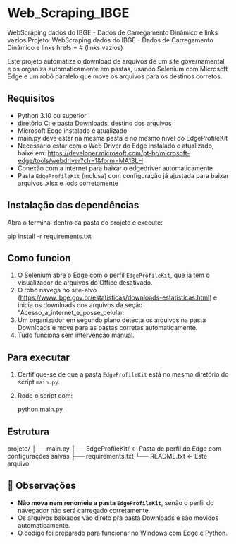 # Web_Scraping_IBGE
 WebScraping dados do IBGE - Dados de Carregamento Dinâmico e links vazios
Projeto: WebScraping dados do IBGE - Dados de Carregamento Dinâmico e links hrefs = # (links vazios)

Este projeto automatiza o download de arquivos de um site governamental e os organiza automaticamente em pastas, usando Selenium com Microsoft Edge e um robô paralelo que move os arquivos para os destinos corretos.

 Requisitos
-------------
- Python 3.10 ou superior
- diretório C: e pasta Downloads, destino dos arquivos
- Microsoft Edge instalado e atualizado
- main.py deve estar na mesma pasta e no mesmo nível do EdgeProfileKit
- Necessário estar com o Web Driver do Edge instalado e atualizado, baixe em:
  https://developer.microsoft.com/pt-br/microsoft-edge/tools/webdriver?ch=1&form=MA13LH
- Conexão com a internet para baixar o edgedriver automaticamente
- Pasta `EdgeProfileKit` (inclusa) com configuração já ajustada para baixar arquivos .xlsx e .ods corretamente

 Instalação das dependências
-----------------------------
Abra o terminal dentro da pasta do projeto e execute:

   pip install -r requirements.txt

  Como funcion
----------------
1. O Selenium abre o Edge com o perfil `EdgeProfileKit`, que já tem o visualizador de arquivos do Office desativado.
2. O robô navega no site-alvo (https://www.ibge.gov.br/estatisticas/downloads-estatisticas.html) 
   e inicia os downloads dos arquivos da seção "Acesso_a_internet_e_posse_celular.
3. Um organizador em segundo plano detecta os arquivos na pasta Downloads e move para as pastas corretas automaticamente.
4. Tudo funciona sem intervenção manual.

 Para executar
----------------
1. Certifique-se de que a pasta `EdgeProfileKit` está no mesmo diretório do script `main.py`.
2. Rode o script com:

    python main.py

 Estrutura
------------------------
projeto/
├── main.py
├── EdgeProfileKit/       ← Pasta de perfil do Edge com configurações salvas
├── requirements.txt
└── README.txt             ← Este arquivo

📌 Observações
--------------
- **Não mova nem renomeie a pasta `EdgeProfileKit`**, senão o perfil do navegador não será carregado corretamente.
- Os arquivos baixados vão direto pra pasta Downloads e são movidos automaticamente.
- O código foi preparado para funcionar no Windows com Edge e Python.

